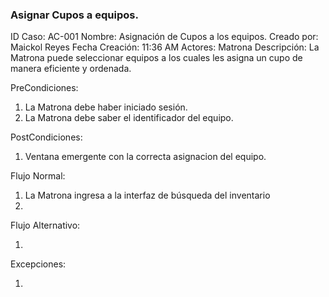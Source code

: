 ### Asignar Cupos a equipos.


ID Caso: AC-001
Nombre: Asignación de Cupos a los equipos.
Creado por: Maickol Reyes
Fecha Creación: 11:36 AM
Actores: Matrona
Descripción: La Matrona puede seleccionar equipos a los cuales les asigna un cupo de manera eficiente y ordenada.

PreCondiciones:
  1. La Matrona debe haber iniciado sesión.
  2. La Matrona debe saber el identificador del equipo.

PostCondiciones:
  1. Ventana emergente con la correcta asignacion del equipo.

Flujo Normal:
  1. La Matrona ingresa a la interfaz de búsqueda del inventario
  2. 

Flujo Alternativo:

1. 

Excepciones:

1. 